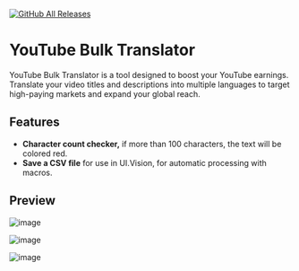 [![GitHub All Releases](https://img.shields.io/github/downloads/afkarxyz/YouTube-Bulk-Translator/total?style=for-the-badge)](https://github.com/afkarxyz/YouTube-Bulk-Translator/releases)

# YouTube Bulk Translator
YouTube Bulk Translator is a tool designed to boost your YouTube earnings. Translate your video titles and descriptions into multiple languages to target high-paying markets and expand your global reach.

## Features

- **Character count checker,** if more than 100 characters, the text will be colored red.
- **Save a CSV file** for use in UI.Vision, for automatic processing with macros.

## Preview

![image](https://github.com/user-attachments/assets/415f43f7-6dd3-4845-984d-fa634d23bca8)

![image](https://github.com/user-attachments/assets/c05009da-5dca-4f86-8623-5b81c16634bb)

![image](https://github.com/user-attachments/assets/22d17138-4e6a-4f2d-82c2-c3087222d539)
